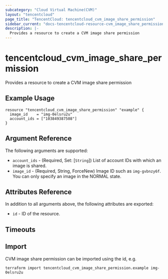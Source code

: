 ```yaml
---
subcategory: "Cloud Virtual Machine(CVM)"
layout: "tencentcloud"
page_title: "TencentCloud: tencentcloud_cvm_image_share_permission"
sidebar_current: "docs-tencentcloud-resource-cvm_image_share_permission"
description: |-
  Provides a resource to create a CVM image share permission
---
```


# tencentcloud_cvm_image_share_permission

Provides a resource to create a CVM image share permission

## Example Usage

```hcl
resource "tencentcloud_cvm_image_share_permission" "example" {
  image_id    = "img-0elsru2u"
  account_ids = ["103849387508"]
}
```

## Argument Reference

The following arguments are supported:

* `account_ids` - (Required, Set: [`String`]) List of account IDs with which an image is shared.
* `image_id` - (Required, String, ForceNew) Image ID such as `img-gvbnzy6f`. You can only specify an image in the NORMAL state.

## Attributes Reference

In addition to all arguments above, the following attributes are exported:

* `id` - ID of the resource.



## Timeouts

<no value>


## Import

CVM image share permission can be imported using the id, e.g.

```
terraform import tencentcloud_cvm_image_share_permission.example img-0elsru2u
```

